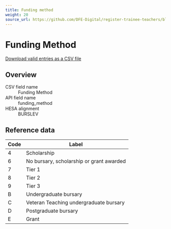 ```yaml
---
title: Funding method
weight: 20
source_url: https://github.com/DFE-Digital/register-trainee-teachers/blob/main/app/lib/hesa/reference_data/v2025_0.rb
---
```


<h1 id="funding-method">Funding Method</h1>

<p><a href="/reference-data/v2025.0/funding_method/download">Download valid entries as a CSV file</a></p>

<h2 id="overview">Overview</h2>

<dl class="govuk-summary-list">
  <div class="govuk-summary-list__row">
    <dt class="govuk-summary-list__key">
      CSV field name
    </dt>
    <dd class="govuk-summary-list__value">
      Funding Method
    </dd>
  </div>
  <div class="govuk-summary-list__row">
    <dt class="govuk-summary-list__key">
      API field name
    </dt>
    <dd class="govuk-summary-list__value">
      funding_method
    </dd>
  </div>
  <div class="govuk-summary-list__row">
    <dt class="govuk-summary-list__key">
      HESA alignment
    </dt>
    <dd class="govuk-summary-list__value">
      BURSLEV
    </dd>
  </div>
</dl>

<h2 id="reference-data">Reference data</h2>

<table class="govuk-table">
  <thead class="govuk-table__head">
    <tr class="govuk-table__row">
      <th scope="col" class="govuk-table__header">Code</th>
      <th scope="col" class="govuk-table__header">Label</th>
    </tr>
  </thead>
  <tbody class="govuk-table__body">
      <tr class="govuk-table__row">
        <td class="govuk-table__cell">4</td>
        <td class="govuk-table__cell">Scholarship</td>
      </tr>
      <tr class="govuk-table__row">
        <td class="govuk-table__cell">6</td>
        <td class="govuk-table__cell">No bursary, scholarship or grant awarded</td>
      </tr>
      <tr class="govuk-table__row">
        <td class="govuk-table__cell">7</td>
        <td class="govuk-table__cell">Tier 1</td>
      </tr>
      <tr class="govuk-table__row">
        <td class="govuk-table__cell">8</td>
        <td class="govuk-table__cell">Tier 2</td>
      </tr>
      <tr class="govuk-table__row">
        <td class="govuk-table__cell">9</td>
        <td class="govuk-table__cell">Tier 3</td>
      </tr>
      <tr class="govuk-table__row">
        <td class="govuk-table__cell">B</td>
        <td class="govuk-table__cell">Undergraduate bursary</td>
      </tr>
      <tr class="govuk-table__row">
        <td class="govuk-table__cell">C</td>
        <td class="govuk-table__cell">Veteran Teaching undergraduate bursary</td>
      </tr>
      <tr class="govuk-table__row">
        <td class="govuk-table__cell">D</td>
        <td class="govuk-table__cell">Postgraduate bursary</td>
      </tr>
      <tr class="govuk-table__row">
        <td class="govuk-table__cell">E</td>
        <td class="govuk-table__cell">Grant</td>
      </tr>
  </tbody>
</table>
